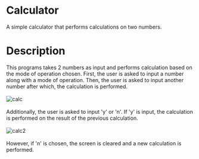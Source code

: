 # Calculator
A simple calculator that performs calculations on two numbers.
# Description
This programs takes 2 numbers as input and performs calculation based on the mode of operation chosen. First, the user is asked to input a number along with a mode of operation.
Then, the user is asked to input another number after which, the calculation is performed.
\
\
![calc](https://user-images.githubusercontent.com/64097953/119887719-e75dc000-bf4d-11eb-82bb-4ad9ef96a9cd.png)
\
\
Additionally, the user is asked to input 'y' or 'n'. If 'y' is input, the calculation is performed on the result of the previous calculation.
\
\
![calc2](https://user-images.githubusercontent.com/64097953/119889196-b7afb780-bf4f-11eb-894a-a351e43fd2e5.png)
\
\
However, if 'n' is chosen, the screen is cleared and a new calculation is performed.

